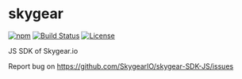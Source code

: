 # skygear

[![npm](https://img.shields.io/npm/v/skygear.svg)](https://www.npmjs.com/package/skygear)
[![Build Status](https://travis-ci.org/SkygearIO/skygear-SDK-JS.svg?branch=master)](https://travis-ci.org/SkygearIO/skygear-SDK-JS)
[![License](https://img.shields.io/npm/l/skygear.svg)](https://www.npmjs.com/package/skygear)

JS SDK of Skygear.io

Report bug on https://github.com/SkygearIO/skygear-SDK-JS/issues
